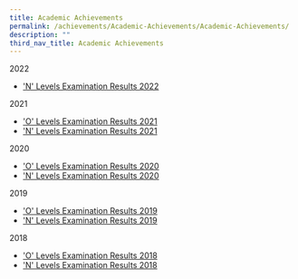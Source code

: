 ```yaml
---
title: Academic Achievements
permalink: /achievements/Academic-Achievements/Academic-Achievements/
description: ""
third_nav_title: Academic Achievements
---
```

2022

*   ['N' Levels Examination Results 2022](https://zhenghuasec.moe.edu.sg/2022-n-level-results-release/)

2021

*   ['O' Levels Examination Results 2021](https://zhenghuasec.moe.edu.sg/2021-o-level-results-release/)
*   ['N' Levels Examination Results 2021](https://zhenghuasec.moe.edu.sg/2021-n-level-results-release/)

2020

*   ['O' Levels Examination Results 2020](https://zhenghuasec.moe.edu.sg/o-levels-examination-results-2020/)
*   ['N' Levels Examination Results 2020](https://zhenghuasec.moe.edu.sg/n-levels-examination-results-2020/)

2019

*   ['O' Levels Examination Results 2019](https://zhenghuasec.moe.edu.sg/o-levels-examination-results-2019/)
*   ['N' Levels Examination Results 2019](https://zhenghuasec.moe.edu.sg/n-levels-examination-results-2019/)

2018

*   ['O' Levels Examination Results 2018](https://zhenghuasec.moe.edu.sg/o-levels-examination-results-2018/)
*   ['N' Levels Examination Results 2018](https://zhenghuasec.moe.edu.sg/n-levels-examination-results-2018/)